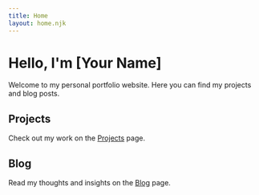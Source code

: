 ```yaml
---
title: Home
layout: home.njk
---
```


# Hello, I'm [Your Name]

Welcome to my personal portfolio website. Here you can find my projects and blog posts.

## Projects

Check out my work on the [Projects](/projects) page.

## Blog

Read my thoughts and insights on the [Blog](/blog) page.
